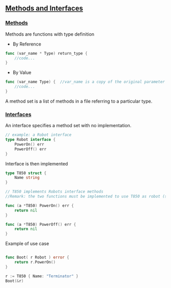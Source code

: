 ## <a name='methodsinterfaces'>[Methods and Interfaces](#index)</a>

### <a name='methods'>[Methods](#index)</a>

Methods are functions with type definition

* By Reference 

```go
func (var_name * Type) return_type {
	//code...
}
```

* By Value

```go
func (var_name Type) {  //var_name is a copy of the original parameter
	//code...
}
```
A method set is a list of methods in a file referring to a particular type.

### <a name='interfaces'>[Interfaces](#index)</a>

An interface specifies a method set with no implementation.

```go 
// example: a Robot interface
type Robot interface {
	PowerOn() err 
	PowerOff() err
}
```

Interface is then implemented 

```go 
type T850 struct {
	Name string
}

// T850 implements Robots interface methods
//Remark: the two functions must be implemented to use T850 as robot (see below)

func (a *T850) PowerOn() err {
	return nil
}

func (a *T850) PowerOff() err {
	return nil
}
```
Example of use case

```go

func Boot( r Robot ) error {
	return r.PowerOn()
}

r := T850 { Name: "Terminator" }
Boot(&r)
